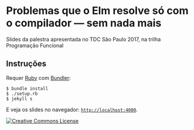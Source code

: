 # Problemas que o Elm resolve só com o compilador — sem nada mais

Slides da palestra apresentada no TDC São Paulo 2017, na trilha Programação Funcional

## Instruções

Requer [Ruby](https://www.ruby-lang.org/) com [Bundler](http://bundler.io):
```
$ bundle install
$ ./setup.rb
$ jekyll s
```

E veja os slides no navegador: [`http://localhost:4000`](http://localhost:4000).


[![Creative Commons License](https://i.creativecommons.org/l/by/4.0/88x31.png)](http://creativecommons.org/licenses/by/4.0/)